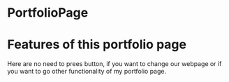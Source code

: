 # PortfolioPage

# Features of this portfolio page 

Here are no need to prees button, if you want to change our webpage or if you want to go other functionality of my portfolio page.
